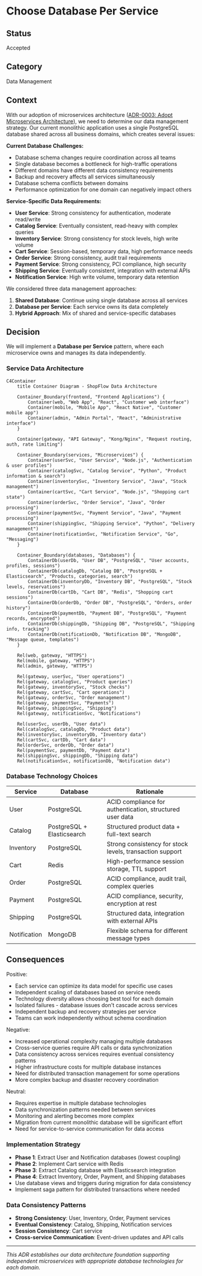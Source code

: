 # Choose Database Per Service

## Status

Accepted

## Category

Data Management

## Context

With our adoption of microservices architecture ([ADR-0003: Adopt Microservices Architecture](0003-adopt-microservices-architecture.md)), we need to determine our data management strategy. Our current monolithic application uses a single PostgreSQL database shared across all business domains, which creates several issues:

**Current Database Challenges:**
* Database schema changes require coordination across all teams
* Single database becomes a bottleneck for high-traffic operations
* Different domains have different data consistency requirements
* Backup and recovery affects all services simultaneously  
* Database schema conflicts between domains
* Performance optimization for one domain can negatively impact others

**Service-Specific Data Requirements:**
* **User Service**: Strong consistency for authentication, moderate read/write
* **Catalog Service**: Eventually consistent, read-heavy with complex queries
* **Inventory Service**: Strong consistency for stock levels, high write volume
* **Cart Service**: Session-based, temporary data, high performance needs
* **Order Service**: Strong consistency, audit trail requirements
* **Payment Service**: Strong consistency, PCI compliance, high security
* **Shipping Service**: Eventually consistent, integration with external APIs
* **Notification Service**: High write volume, temporary data retention

We considered three data management approaches:

1. **Shared Database**: Continue using single database across all services
2. **Database per Service**: Each service owns its data completely
3. **Hybrid Approach**: Mix of shared and service-specific databases

## Decision

We will implement a **Database per Service** pattern, where each microservice owns and manages its data independently.

### Service Data Architecture

```mermaid
C4Container
    title Container Diagram - ShopFlow Data Architecture
    
    Container_Boundary(frontend, "Frontend Applications") {
        Container(web, "Web App", "React", "Customer web interface")
        Container(mobile, "Mobile App", "React Native", "Customer mobile app")
        Container(admin, "Admin Portal", "React", "Administrative interface")
    }
    
    Container(gateway, "API Gateway", "Kong/Nginx", "Request routing, auth, rate limiting")
    
    Container_Boundary(services, "Microservices") {
        Container(userSvc, "User Service", "Node.js", "Authentication & user profiles")
        Container(catalogSvc, "Catalog Service", "Python", "Product information & search")
        Container(inventorySvc, "Inventory Service", "Java", "Stock management")
        Container(cartSvc, "Cart Service", "Node.js", "Shopping cart state")
        Container(orderSvc, "Order Service", "Java", "Order processing")
        Container(paymentSvc, "Payment Service", "Java", "Payment processing")
        Container(shippingSvc, "Shipping Service", "Python", "Delivery management")
        Container(notificationSvc, "Notification Service", "Go", "Messaging")
    }
    
    Container_Boundary(databases, "Databases") {
        ContainerDb(userDb, "User DB", "PostgreSQL", "User accounts, profiles, sessions")
        ContainerDb(catalogDb, "Catalog DB", "PostgreSQL + Elasticsearch", "Products, categories, search")
        ContainerDb(inventoryDb, "Inventory DB", "PostgreSQL", "Stock levels, reservations")
        ContainerDb(cartDb, "Cart DB", "Redis", "Shopping cart sessions")
        ContainerDb(orderDb, "Order DB", "PostgreSQL", "Orders, order history")
        ContainerDb(paymentDb, "Payment DB", "PostgreSQL", "Payment records, encrypted")
        ContainerDb(shippingDb, "Shipping DB", "PostgreSQL", "Shipping info, tracking")
        ContainerDb(notificationDb, "Notification DB", "MongoDB", "Message queue, templates")
    }
    
    Rel(web, gateway, "HTTPS")
    Rel(mobile, gateway, "HTTPS")
    Rel(admin, gateway, "HTTPS")
    
    Rel(gateway, userSvc, "User operations")
    Rel(gateway, catalogSvc, "Product queries")
    Rel(gateway, inventorySvc, "Stock checks")
    Rel(gateway, cartSvc, "Cart operations")
    Rel(gateway, orderSvc, "Order management")
    Rel(gateway, paymentSvc, "Payments")
    Rel(gateway, shippingSvc, "Shipping")
    Rel(gateway, notificationSvc, "Notifications")
    
    Rel(userSvc, userDb, "User data")
    Rel(catalogSvc, catalogDb, "Product data")
    Rel(inventorySvc, inventoryDb, "Inventory data")
    Rel(cartSvc, cartDb, "Cart data")
    Rel(orderSvc, orderDb, "Order data")
    Rel(paymentSvc, paymentDb, "Payment data")
    Rel(shippingSvc, shippingDb, "Shipping data")
    Rel(notificationSvc, notificationDb, "Notification data")
```

### Database Technology Choices

| Service | Database | Rationale |
|---------|----------|-----------|
| User | PostgreSQL | ACID compliance for authentication, structured user data |
| Catalog | PostgreSQL + Elasticsearch | Structured product data + full-text search |
| Inventory | PostgreSQL | Strong consistency for stock levels, transaction support |
| Cart | Redis | High-performance session storage, TTL support |
| Order | PostgreSQL | ACID compliance, audit trail, complex queries |
| Payment | PostgreSQL | ACID compliance, security, encryption at rest |
| Shipping | PostgreSQL | Structured data, integration with external APIs |
| Notification | MongoDB | Flexible schema for different message types |

## Consequences

Positive:
* Each service can optimize its data model for specific use cases
* Independent scaling of databases based on service needs
* Technology diversity allows choosing best tool for each domain
* Isolated failures - database issues don't cascade across services
* Independent backup and recovery strategies per service
* Teams can work independently without schema coordination

Negative:
* Increased operational complexity managing multiple databases
* Cross-service queries require API calls or data synchronization
* Data consistency across services requires eventual consistency patterns
* Higher infrastructure costs for multiple database instances
* Need for distributed transaction management for some operations
* More complex backup and disaster recovery coordination

Neutral:
* Requires expertise in multiple database technologies
* Data synchronization patterns needed between services
* Monitoring and alerting becomes more complex
* Migration from current monolithic database will be significant effort
* Need for service-to-service communication for data access

### Implementation Strategy
* **Phase 1**: Extract User and Notification databases (lowest coupling)
* **Phase 2**: Implement Cart service with Redis
* **Phase 3**: Extract Catalog database with Elasticsearch integration  
* **Phase 4**: Extract Inventory, Order, Payment, and Shipping databases
* Use database views and triggers during migration for data consistency
* Implement saga pattern for distributed transactions where needed

### Data Consistency Patterns
* **Strong Consistency**: User, Inventory, Order, Payment services
* **Eventual Consistency**: Catalog, Shipping, Notification services  
* **Session Consistency**: Cart service
* **Cross-service Communication**: Event-driven updates and API calls

---

*This ADR establishes our data architecture foundation supporting independent microservices with appropriate database technologies for each domain.*